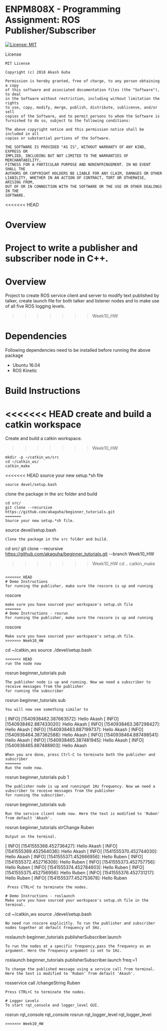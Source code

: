 # ENPM808X - Programming Assignment: ROS Publisher/Subscriber
[![License: MIT](https://img.shields.io/badge/License-MIT-green.svg)](https://opensource.org/licenses/MIT)

License
```
MIT License

Copyright (c) 2018 Akash Guha

Permission is hereby granted, free of charge, to any person obtaining a copy
of this software and associated documentation files (the "Software"), to deal
in the Software without restriction, including without limitation the rights
to use, copy, modify, merge, publish, distribute, sublicense, and/or sell
copies of the Software, and to permit persons to whom the Software is
furnished to do so, subject to the following conditions:

The above copyright notice and this permission notice shall be included in all
copies or substantial portions of the Software.

THE SOFTWARE IS PROVIDED "AS IS", WITHOUT WARRANTY OF ANY KIND, EXPRESS OR
IMPLIED, INCLUDING BUT NOT LIMITED TO THE WARRANTIES OF MERCHANTABILITY,
FITNESS FOR A PARTICULAR PURPOSE AND NONINFRINGEMENT. IN NO EVENT SHALL THE
AUTHORS OR COPYRIGHT HOLDERS BE LIABLE FOR ANY CLAIM, DAMAGES OR OTHER
LIABILITY, WHETHER IN AN ACTION OF CONTRACT, TORT OR OTHERWISE, ARISING FROM,
OUT OF OR IN CONNECTION WITH THE SOFTWARE OR THE USE OR OTHER DEALINGS IN THE
SOFTWARE.
```
<<<<<<< HEAD

# Overview
Project to write a publisher and subscriber node in C++.
=======
# Overview
Project to create ROS service client and server to modify text published by talker, create launch file for both talker and listener nodes and to make use of all five ROS logging levels.
>>>>>>> Week10_HW

# Dependencies
Following dependencies need to be installed before running the above package
- Ubuntu 16.04
- ROS Kinetic

# Build Instructions
<<<<<<< HEAD
create and build a catkin workspace
=======
Create and build a catkin workspace.
>>>>>>> Week10_HW
```
mkdir -p ~/catkin_ws/src
cd ~/catkin_ws/
catkin_make
```
<<<<<<< HEAD
source your new setup.*sh file
```
source devel/setup.bash
```
clone the package in the src folder and build
```
cd src/
git clone --recursive https://github.com/akaguha/beginner_tutorials.git
=======
Source your new setup.*sh file.
```
source devel/setup.bash
```
Clone the package in the src folder and build.
```
cd src/
git clone --recursive https://github.com/akaguha/beginner_tutorials.git --branch Week10_HW
>>>>>>> Week10_HW
cd ..
catkin_make
```

<<<<<<< HEAD
# Demo Instructions
for running the publisher, make sure the roscore is up and running
```
roscore
```
make sure you have sourced your workspace's setup.sh file
=======
# Demo Instructions - rosrun
For running the publisher, make sure the roscore is up and running
```
roscore
```
Make sure you have sourced your workspace's setup.sh file.
>>>>>>> Week10_HW
```
cd ~/catkin_ws
source ./devel/setup.bash
```
<<<<<<< HEAD
run the node now
```
rosrun beginner_tutorials pub
```
The publisher node is up and running. Now we need a subscriber to receive messages from the publisher
for running the subscriber
```
rosrun beginner_tutorials sub
```
You will now see something similar to
```
[ INFO] [1540938462.387663572]: Hello Akash
[ INFO] [1540938462.887433020]: Hello Akash
[ INFO] [1540938463.387298427]: Hello Akash
[ INFO] [1540938463.887199737]: Hello Akash
[ INFO] [1540938464.387362588]: Hello Akash
[ INFO] [1540938464.887498541]: Hello Akash
[ INFO] [1540938465.387481945]: Hello Akash
[ INFO] [1540938465.887488903]: Hello Akash
```
When you are done, press Ctrl-C to terminate both the publisher and subscriber
=======
Run the node now.
```
rosrun beginner_tutorials pub 1
```
The publisher node is up and runningat 1Hz frequency. Now we need a subscriber to receive messages from the publisher
for running the subscriber.
```
rosrun beginner_tutorials sub
```
Run the service client node now. Here the text is modified to 'Ruben' from default 'Akash'. 
```
rosrun beginner_tutorials strChange Ruben
```
Output on the terminal.
```
[ INFO] [1541555368.452736427]: Hello Akash
[ INFO] [1541555369.452564036]: Hello Akash
[ INFO] [1541555370.452744030]: Hello Akash
[ INFO] [1541555371.452666956]: Hello Ruben
[ INFO] [1541555372.452716308]: Hello Ruben
[ INFO] [1541555373.452757756]: Hello Ruben
[ INFO] [1541555374.452784603]: Hello Ruben
[ INFO] [1541555375.452756956]: Hello Ruben
[ INFO] [1541555376.452731217]: Hello Ruben
[ INFO] [1541555377.452753678]: Hello Ruben
```
 Press CTRL+C to terminate the nodes.
 
# Demo Instructions - roslaunch
Make sure you have sourced your workspace's setup.sh file in the terminal.
```
cd ~/catkin_ws
source ./devel/setup.bash
```
No need run roscore explicitly. To run the publisher and subscriber nodes together at default frequency of 5Hz.
```
roslaunch beginner_tutorials publisherSubscriber.launch 
```
To run the nodes at a specific frequency,pass the frequency as an argument. Here the frequency argument is set to 1Hz. 
```
roslaunch beginner_tutorials publisherSubscriber.launch freq:=1
```
To change the published message using a service call from terminal. Here the text is modified to 'Ruben' from default 'Akash'.
```
rosservice call /changeString Ruben
```
Press CTRL+C to terminate the nodes.

# Logger Levels
To start rqt_console and logger_level GUI.
```
rosrun rqt_console rqt_console
rosrun rqt_logger_level rqt_logger_level
```
>>>>>>> Week10_HW
